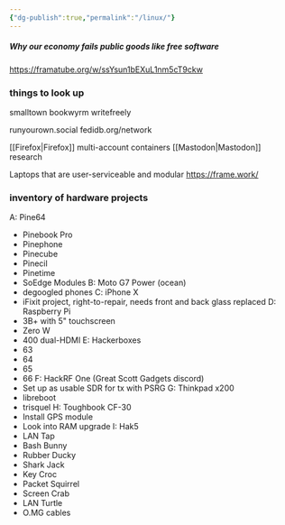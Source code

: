 ```yaml
---
{"dg-publish":true,"permalink":"/linux/"}
---
```


##### Why our economy fails public goods like free software
https://framatube.org/w/ssYsun1bEXuL1nm5cT9ckw

### things to look up
smalltown
bookwyrm
writefreely

runyourown.social
fedidb.org/network


[[Firefox\|Firefox]] multi-account containers
[[Mastodon\|Mastodon]] research

Laptops that are user-serviceable and modular
https://frame.work/

### inventory of hardware projects
A: Pine64
- Pinebook Pro
- Pinephone
- Pinecube
- Pinecil
- Pinetime
- SoEdge Modules
B: Moto G7 Power (ocean)
- degoogled phones
C: iPhone X
- iFixit project, right-to-repair, needs front and back glass replaced
D: Raspberry Pi
- 3B+ with 5" touchscreen
- Zero W
- 400 dual-HDMI
E: Hackerboxes
- 63
- 64
- 65
- 66
F: HackRF One (Great Scott Gadgets discord)
- Set up as usable SDR for tx with PSRG
G: Thinkpad x200
- libreboot
- trisquel
H: Toughbook CF-30
- Install GPS module
- Look into RAM upgrade
I: Hak5
- LAN Tap
- Bash Bunny
- Rubber Ducky
- Shark Jack
- Key Croc
- Packet Squirrel
- Screen Crab
- LAN Turtle
- O.MG cables